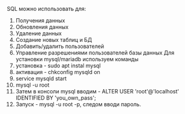 SQL можно использовать для:
1) Получения данных
2) Обновления данных
3) Удаление данных
4) Создание новых таблиц и БД
5) Добавить/удалить пользователей
6) Управление разрешениями пользователей базы данных
Для установки mysql/mariadb используем команды 
1) установка - sudo apt instal mysql
2) активация - chkconfig mysqld on
3) service mysqld start
4) mysql -u root
5)  Затем в консоли mysql вводим - ALTER USER 'root'@'localhost' IDENTIFIED BY 'you_own_pass';
6) Запуск - mysql -u root -p, следом вводи пароль.